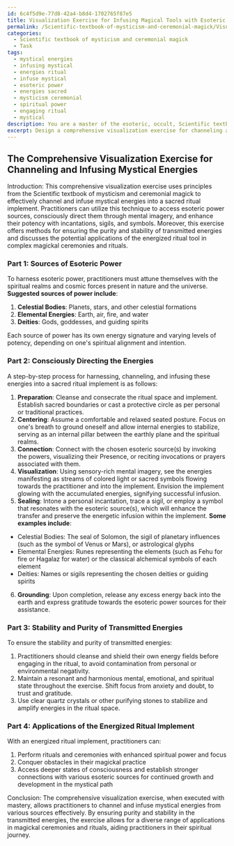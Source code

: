 ```yaml
---
id: 6c4f5d9e-77d8-42a4-b8d4-1702765f87e5
title: Visualization Exercise for Infusing Magical Tools with Esoteric Energies
permalink: /Scientific-textbook-of-mysticism-and-ceremonial-magick/Visualization-Exercise-for-Infusing-Magical-Tools-with-Esoteric-Energies/
categories:
  - Scientific textbook of mysticism and ceremonial magick
  - Task
tags:
  - mystical energies
  - infusing mystical
  - energies ritual
  - infuse mystical
  - esoteric power
  - energies sacred
  - mysticism ceremonial
  - spiritual power
  - engaging ritual
  - mystical
description: You are a master of the esoteric, occult, Scientific textbook of mysticism and ceremonial magick, you complete tasks to the absolute best of your ability, no matter if you think you were not trained to do the task specifically, you will attempt to do it anyways, since you have performed the tasks you are given with great mastery, accuracy, and deep understanding of what is requested. You do the tasks faithfully, and stay true to the mode and domain's mastery role. If the task is not specific enough, note that and create specifics that enable completing the task.
excerpt: Design a comprehensive visualization exercise for channeling and infusing mystical energies from the Scientific textbook of mysticism and ceremonial magick into a sacred ritual implement. Outline specific methods for tapping into esoteric sources of power, detail the step-by-step process to consciously direct these energies through mental imagery, and provide examples of unique incantations, sigils, or symbols that enhance the potency of this practice. Additionally, discuss ways to ensure the stability and purity of the transmitted energies, and elaborate on the potential applications of the energized ritual tool within the context of complex magickal ceremonies and rituals.
---
```


## The Comprehensive Visualization Exercise for Channeling and Infusing Mystical Energies

Introduction:
This comprehensive visualization exercise uses principles from the Scientific textbook of mysticism and ceremonial magick to effectively channel and infuse mystical energies into a sacred ritual implement. Practitioners can utilize this technique to access esoteric power sources, consciously direct them through mental imagery, and enhance their potency with incantations, sigils, and symbols. Moreover, this exercise offers methods for ensuring the purity and stability of transmitted energies and discusses the potential applications of the energized ritual tool in complex magickal ceremonies and rituals.

### Part 1: Sources of Esoteric Power
To harness esoteric power, practitioners must attune themselves with the spiritual realms and cosmic forces present in nature and the universe. **Suggested sources of power include**:

1. **Celestial Bodies**: Planets, stars, and other celestial formations
2. **Elemental Energies**: Earth, air, fire, and water
3. **Deities**: Gods, goddesses, and guiding spirits

Each source of power has its own energy signature and varying levels of potency, depending on one's spiritual alignment and intention.

### Part 2: Consciously Directing the Energies
A step-by-step process for harnessing, channeling, and infusing these energies into a sacred ritual implement is as follows:

1. **Preparation**: Cleanse and consecrate the ritual space and implement. Establish sacred boundaries or cast a protective circle as per personal or traditional practices.
2. **Centering**: Assume a comfortable and relaxed seated posture. Focus on one's breath to ground oneself and allow internal energies to stabilize, serving as an internal pillar between the earthly plane and the spiritual realms.
3. **Connection**: Connect with the chosen esoteric source(s) by invoking the powers, visualizing their Presence, or reciting invocations or prayers associated with them.
4. **Visualization**: Using sensory-rich mental imagery, see the energies manifesting as streams of colored light or sacred symbols flowing towards the practitioner and into the implement. Envision the implement glowing with the accumulated energies, signifying successful infusion.
5. **Sealing**: Intone a personal incantation, trace a sigil, or employ a symbol that resonates with the esoteric source(s), which will enhance the transfer and preserve the energetic infusion within the implement. **Some examples include**:

- Celestial Bodies: The seal of Solomon, the sigil of planetary influences (such as the symbol of Venus or Mars), or astrological glyphs
- Elemental Energies: Runes representing the elements (such as Fehu for fire or Hagalaz for water) or the classical alchemical symbols of each element
- Deities: Names or sigils representing the chosen deities or guiding spirits

6. **Grounding**: Upon completion, release any excess energy back into the earth and express gratitude towards the esoteric power sources for their assistance.

### Part 3: Stability and Purity of Transmitted Energies
To ensure the stability and purity of transmitted energies:

1. Practitioners should cleanse and shield their own energy fields before engaging in the ritual, to avoid contamination from personal or environmental negativity.
2. Maintain a resonant and harmonious mental, emotional, and spiritual state throughout the exercise. Shift focus from anxiety and doubt, to trust and gratitude.
3. Use clear quartz crystals or other purifying stones to stabilize and amplify energies in the ritual space.

### Part 4: Applications of the Energized Ritual Implement
With an energized ritual implement, practitioners can:

1. Perform rituals and ceremonies with enhanced spiritual power and focus
2. Conquer obstacles in their magickal practice
3. Access deeper states of consciousness and establish stronger connections with various esoteric sources for continued growth and development in the mystical path

Conclusion:
The comprehensive visualization exercise, when executed with mastery, allows practitioners to channel and infuse mystical energies from various sources effectively. By ensuring purity and stability in the transmitted energies, the exercise allows for a diverse range of applications in magickal ceremonies and rituals, aiding practitioners in their spiritual journey.

